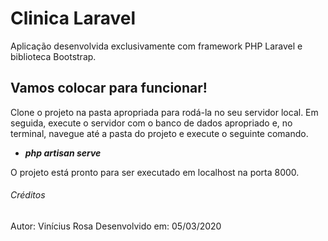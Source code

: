 # Clinica Laravel

Aplicação desenvolvida exclusivamente com framework PHP Laravel e biblioteca Bootstrap.

## Vamos colocar para funcionar!

Clone o projeto na pasta apropriada para rodá-la no seu servidor local. Em seguida, execute o servidor com o banco de dados apropriado e, no terminal, navegue até a pasta do projeto e execute o seguinte comando.

* **_php artisan serve_**

O projeto está pronto para ser executado em localhost na porta 8000.


###### Créditos
Autor: Vinícius Rosa
Desenvolvido em: 05/03/2020